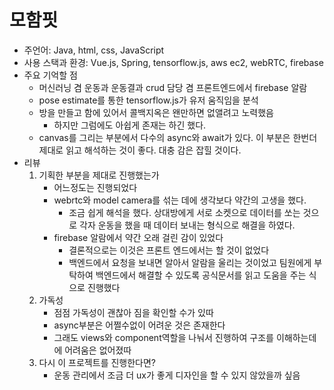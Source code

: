# 모함핏

- 주언어: Java, html, css, JavaScript
- 사용 스택과 환경: Vue.js, Spring, tensorflow.js, aws ec2, webRTC, firebase
- 주요 기억할 점
  - 머신러닝 겸 운동과 운동결과 crud 담당 겸 프론트엔드에서 firebase 알람
  - pose estimate를 통한 tensorflow.js가 유저 움직임을 분석
  - 방을 만들고 함에 있어서 콜백지옥은 왠만하면 없앨려고 노력했음
    - 하지만 그럼에도 아쉽게 존재는 하긴 했다.
  - canvas를 그리는 부분에서 다수의 async와 await가 있다. 이 부분은 한번더 제대로 읽고 해석하는 것이 좋다. 대충 감은 잡힐 것이다.
- 리뷰
  1. 기획한 부분을 제대로 진행했는가
     - 어느정도는 진행되었다
     - webrtc와 model camera를 섞는 데에 생각보다 약간의 고생을 했다.
       - 조금 쉽게 해석을 했다. 상대방에게 서로 소켓으로 데이터를 쏘는 것으로 각자 운동을 했을 때 데이터 보내는 형식으로 해결을 하였다.
     - firebase 알람에서 약간 오래 걸린 감이 있었다
       - 결론적으로는 이것은 프론트 엔드에서는 할 것이 없었다
       - 백엔드에서 요청을 보내면 알아서 알람을 울리는 것이었고 팀원에게 부탁하여 백엔드에서 해결할 수 있도록 공식문서를 읽고 도움을 주는 식으로 진행했다
  2. 가독성
     - 점점 가독성이 괜찮아 짐을 확인할 수가 있따
     - async부분은 어쩔수없이 어려운 것은 존재한다
     - 그래도 views와 component역할을 나눠서 진행하여 구조를 이해하는데에 어려움은 없어졌따
  3. 다시 이 프로젝트를 진행한다면?
     - 운동 관리에서 조금 더 ux가 좋게 디자인을 할 수 있지 않았을까 싶음

